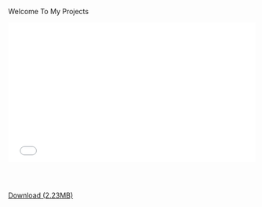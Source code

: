 <p>Welcome To My Projects</p>


<div data-oembed-url="https://i.imgur.com/dJccR0X.mp4">
<div style="max-width:540px">
<div style="height:0; left:0; padding-bottom:56.25%; position:relative; width:100%"><iframe allowfullscreen="" src="//if-cdn.com/tmI6bFJ?app=1" style="top: 0; left: 0; width: 100%; height: 100%; position: absolute; border: 0;" tabindex="-1"></iframe></div>
</div>
<script async="" charset="utf-8" src="//if-cdn.com/embed.js"></script>
</div>

<p><a href="ms-windows-store://pdp/?productid=c3q2wwjj2t1h"><img alt="" src="https://i.imgur.com/dJccR0X.mp4" /></a></p>

<p>&nbsp;</p>

<p><a class="input popsok" href="[https://download843.mediafire.com/9eiuwbyn4drg4DmPzBHK5Jg5xgwh1MlINwARIN9IFrw6ruv1UZmu5N0o-GWe1Zpf6qE-ITZsFs0fVIKngmlEfAXd_-V-MHMh202QMHhXOm_Wd36mRYESzbLR_VV71lRZsYDKTdSKrl-UTlGAJA5d3o9K_yZMzh5_QRVvIpJlF26t9Q/m44sddqv7tnagdz/Black+Op3+Simple+Injector.zip](https://www.mediafire.com/file/m44sddqv7tnagdz/Black+Op3+Simple+Injector.zip)https://www.mediafire.com/file/m44sddqv7tnagdz/Black+Op3+Simple+Injector.zip" id="downloadButton" rel="nofollow">Download (2.23MB) </a></p>
